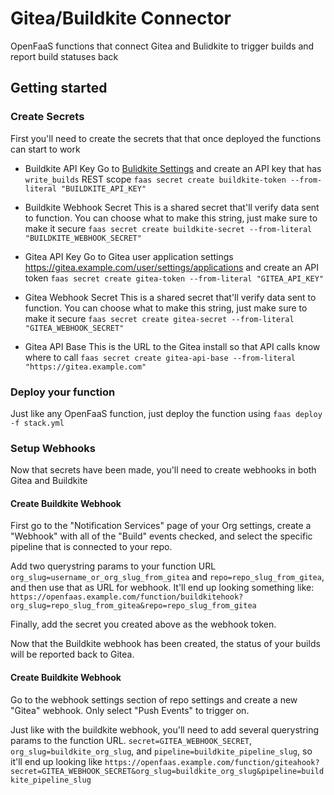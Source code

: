 # Gitea/Buildkite Connector

OpenFaaS functions that connect Gitea and Bulidkite to trigger builds and report build statuses back

## Getting started

### Create Secrets

First you'll need to create the secrets that that once deployed the functions can start to work

* Buildkite API Key
Go to [Bulidkite Settings](https://buildkite.com/user/api-access-tokens) and create an API key that has `write_builds` REST scope
`faas secret create buildkite-token --from-literal "BUILDKITE_API_KEY"`

* Buildkite Webhook Secret
This is a shared secret that'll verify data sent to function. You can choose what to make this string, just make sure to make it secure
`faas secret create buildkite-secret --from-literal "BUILDKITE_WEBHOOK_SECRET"`

* Gitea API Key
Go to Gitea user application settings https://gitea.example.com/user/settings/applications and create an API token
`faas secret create gitea-token --from-literal "GITEA_API_KEY"`

* Gitea Webhook Secret
This is a shared secret that'll verify data sent to function. You can choose what to make this string, just make sure to make it secure
`faas secret create gitea-secret --from-literal "GITEA_WEBHOOK_SECRET"`

* Gitea API Base
This is the URL to the Gitea install so that API calls know where to call
`faas secret create gitea-api-base --from-literal "https://gitea.example.com"`


### Deploy your function

Just like any OpenFaaS function, just deploy the function using `faas deploy -f stack.yml`

### Setup Webhooks

Now that secrets have been made, you'll need to create webhooks in both Gitea and Buildkite

#### Create Buildkite Webhook

First go to the "Notification Services" page of your Org settings, create a "Webhook" with all of the "Build" events checked, and select the specific pipeline that is connected to your repo.

Add two querystring params to your function URL `org_slug=username_or_org_slug_from_gitea` and `repo=repo_slug_from_gitea`, and then use that as URL for webhook. It'll end up looking something like: `https://openfaas.example.com/function/buildkitehook?org_slug=repo_slug_from_gitea&repo=repo_slug_from_gitea`

Finally, add the secret you created above as the webhook token.

Now that the Buildkite webhook has been created, the status of your builds will be reported back to Gitea.

#### Create Buildkite Webhook

Go to the webhook settings section of repo settings and create a new "Gitea" webhook. Only select "Push Events" to trigger on.

Just like with the buildkite webhook, you'll need to add several querystring params to the function URL. `secret=GITEA_WEBHOOK_SECRET`, `org_slug=buildkite_org_slug`, and `pipeline=buildkite_pipeline_slug`, so it'll end up looking like `https://openfaas.example.com/function/giteahook?secret=GITEA_WEBHOOK_SECRET&org_slug=buildkite_org_slug&pipeline=buildkite_pipeline_slug`
